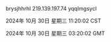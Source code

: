 brysjhhrhl 219.139.197.74 yqqlmgsycl

2024年 10月 30日 星期三 11:20:02 CST

2024年 10月 30日 星期三 03:20:02 GMT
